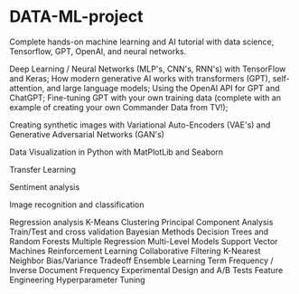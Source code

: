 # DATA-ML-project
Complete hands-on machine learning and AI tutorial with data science, Tensorflow, GPT, OpenAI, and neural networks.


Deep Learning / Neural Networks (MLP's, CNN's, RNN's) with TensorFlow and Keras;
How modern generative AI works with transformers (GPT), self-attention, and large language models;
Using the OpenAI API for GPT and ChatGPT;
Fine-tuning GPT with your own training data (complete with an example of creating your own Commander Data from TV!);

Creating synthetic images with Variational Auto-Encoders (VAE's) and Generative Adversarial Networks (GAN's)

Data Visualization in Python with MatPlotLib and Seaborn

Transfer Learning

Sentiment analysis

Image recognition and classification

Regression analysis
K-Means Clustering
Principal Component Analysis
Train/Test and cross validation
Bayesian Methods
Decision Trees and Random Forests
Multiple Regression
Multi-Level Models
Support Vector Machines
Reinforcement Learning
Collaborative Filtering
K-Nearest Neighbor
Bias/Variance Tradeoff
Ensemble Learning
Term Frequency / Inverse Document Frequency
Experimental Design and A/B Tests
Feature Engineering
Hyperparameter Tuning
